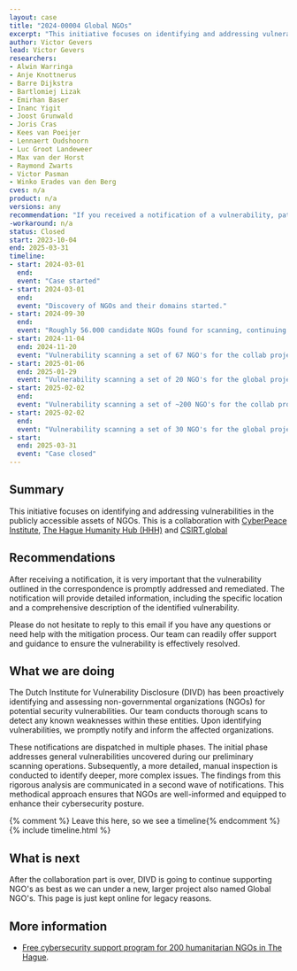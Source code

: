 ```yaml
---
layout: case  
title: "2024-00004 Global NGOs"
excerpt: "This initiative focuses on identifying and addressing vulnerabilities in the publicly accessible assets of NGOs."
author: Victor Gevers
lead: Victor Gevers
researchers:
- Alwin Warringa
- Anje Knottnerus
- Barre Dijkstra
- Bartlomiej Lizak
- Emirhan Baser
- Inanc Yigit
- Joost Grunwald
- Joris Cras
- Kees van Poeijer
- Lennaert Oudshoorn
- Luc Groot Landeweer
- Max van der Horst
- Raymond Zwarts
- Victor Pasman
- Winko Erades van den Berg
cves: n/a
product: n/a
versions: any
recommendation: "If you received a notification of a vulnerability, patch your system with the information provided in this notification."
-workaround: n/a
status: Closed
start: 2023-10-04
end: 2025-03-31
timeline:
- start: 2024-03-01
  end:
  event: "Case started"
- start: 2024-03-01
  end:
  event: "Discovery of NGOs and their domains started."
- start: 2024-09-30
  end:
  event: "Roughly 56.000 candidate NGOs found for scanning, continuing discovery."
- start: 2024-11-04
  end: 2024-11-20
  event: "Vulnerability scanning a set of 67 NGO's for the collab project, ending with notifications being send out"
- start: 2025-01-06
  end: 2025-01-29
  event: "Vulnerability scanning a set of 20 NGO's for the global project, ending with notifications being send out"
- start: 2025-02-02
  end:
  event: "Vulnerability scanning a set of ~200 NGO's for the collab project, ending with notifications being send out"
- start: 2025-02-02
  end:
  event: "Vulnerability scanning a set of 30 NGO's for the global project, ending with notifications being send out"
- start: 
  end: 2025-03-31
  event: "Case closed"
---
```


## Summary
This initiative focuses on identifying and addressing vulnerabilities in the publicly accessible assets of NGOs. This is a collaboration with [CyberPeace Institute](https://cyberpeaceinstitute.org/), [The Hague Humanity Hub (HHH)](https://www.humanityhub.net/) and [CSIRT.global](https://csirt.global)

## Recommendations
After receiving a notification, it is very important that the vulnerability outlined in the correspondence is promptly addressed and remediated. The notification will provide detailed information, including the specific location and a comprehensive description of the identified vulnerability.

Please do not hesitate to reply to this email if you have any questions or need help with the mitigation process. Our team can readily offer support and guidance to ensure the vulnerability is effectively resolved.
 
## What we are doing
The Dutch Institute for Vulnerability Disclosure (DIVD) has been proactively identifying and assessing non-governmental organizations (NGOs) for potential security vulnerabilities. Our team conducts thorough scans to detect any known weaknesses within these entities. Upon identifying vulnerabilities, we promptly notify and inform the affected organizations.

These notifications are dispatched in multiple phases. The initial phase addresses general vulnerabilities uncovered during our preliminary scanning operations. Subsequently, a more detailed, manual inspection is conducted to identify deeper, more complex issues. The findings from this rigorous analysis are communicated in a second wave of notifications. This methodical approach ensures that NGOs are well-informed and equipped to enhance their cybersecurity posture.
 
{% comment %}  Leave this here, so we see a timeline{% endcomment %}
{% include timeline.html %}

## What is next
After the collaboration part is over, DIVD is going to continue supporting NGO's as best as we can under a new, larger project also named Global NGO's. This page is just kept online for legacy reasons.

## More information
* [Free cybersecurity support program for 200 humanitarian NGOs in The Hague](https://thehague.com/partners/en/news/free-cybersecurity-support-program-200-humanitarian-ngos-the-hague).
